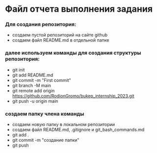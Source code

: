 # Файл отчета выполнения задания
### Для создания репозитория:
 - создаем пустой репозиторий на сайте github
 - создаем файл README.md в отдельной папке

### далее используем команды для создания структуры репозитория:
 - git init
 - git add README.md
 - git commit -m "First commit"
 - git branch -M main
 - git remote add origin https://github.com/RodionGromo/bukep_internship_2023.git
 - git push -u origin main

### создаем папку члена команды
 - создаем новую папку в локальном репозитории
 - создаем файл README.md, .gitignore и git_bash_commands.md
 - git add .
 - git commit -m "создание папки"
 - git push